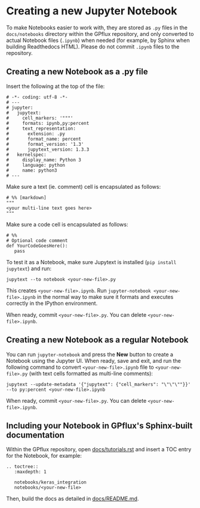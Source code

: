 # Creating a new Jupyter Notebook

To make Notebooks easier to work with, they are stored as `.py` files in the
`docs/notebooks` directory within the GPflux repository, and only converted to
actual Notebook files (`.ipynb`) when needed (for example, by Sphinx when
building Readthedocs HTML). Please do not commit `.ipynb` files to the
repository.

## Creating a new Notebook as a .py file

Insert the following at the top of the file:

    # -*- coding: utf-8 -*-
    # ---
    # jupyter:
    #   jupytext:
    #     cell_markers: '"""'
    #     formats: ipynb,py:percent
    #     text_representation:
    #       extension: .py
    #       format_name: percent
    #       format_version: '1.3'
    #       jupytext_version: 1.3.3
    #   kernelspec:
    #     display_name: Python 3
    #     language: python
    #     name: python3
    # ---

Make sure a text (ie. comment) cell is encapsulated as follows:

    # %% [markdown]
    """
    <your multi-line text goes here>
    """

Make sure a code cell is encapsulated as follows:

    # %%
    # Optional code comment
    def YourCodeGoesHere():
       pass

To test it as a Notebook, make sure Jupytext is installed (`pip install jupytext`) and run:

    jupytext --to notebook <your-new-file>.py

This creates `<your-new-file>.ipynb`. Run `jupyter-notebook <your-new-file>.ipynb`
in the normal way to make sure it formats and executes correctly in the IPython environment.

When ready, commit `<your-new-file>.py`. You can delete `<your-new-file>.ipynb`.

## Creating a new Notebook as a regular Notebook

You can run `jupyter-notebook` and press the **New** button to create a
Notebook using the Jupyter UI. When ready, save and exit, and run the following
command to convert `<your-new-file>.ipynb` file to `<your-new-file>.py` (with
text cells formatted as multi-line comments):

    jupytext --update-metadata '{"jupytext": {"cell_markers": "\"\"\""}}' --to py:percent <your-new-file>.ipynb

When ready, commit `<your-new-file>.py`. You can delete `<your-new-file>.ipynb`.

## Including your Notebook in GPflux's Sphinx-built documentation

Within the GPflux repository, open [docs/tutorials.rst](../tutorials.rst) and
insert a TOC entry for the Notebook, for example:

    .. toctree::
       :maxdepth: 1

       notebooks/keras_integration
       notebooks/<your-new-file>

Then, build the docs as detailed in [docs/README.md](../README.md).
